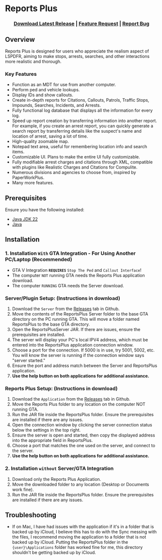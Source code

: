 # Reports Plus

<h3 align="center">
    <a href="https://github.com/Guess1m/ReportsPlus/releases">Download Latest Release</a>
    |
    <a href="https://github.com/Guess1m/ReportsPlus/issues/new?assignees=zainrd123&labels=enhancement&projects=&template=feature_request.md&title=">Feature Request</a>
    |
    <a href="https://github.com/Guess1m/ReportsPlus/issues/new?assignees=zainrd123&labels=bug&projects=&template=bug_report.md&title=">Report Bug</a>
</h3>

## Overview

Reports Plus is designed for users who appreciate the realism aspect of LSPDFR, aiming to make stops, arrests, searches,
and other interactions more realistic and thorough.

### Key Features

- Function as an MDT for use from another computer.
- Perform ped and vehicle lookups.
- Display IDs and show callouts.
- Create in-depth reports for Citations, Callouts, Patrols, Traffic Stops, Impounds, Searches, Incidents, and Arrests.
- Fully functional log database that displays all the information for every log.
- Speed up report creation by transferring information into another report. For example, if you create an arrest report,
  you can quickly generate a search report by transferring details like the suspect's name and location of arrest,
  saving a lot of time.
- High-quality zoomable map.
- Notepad text area, useful for remembering location info and search items.
- Customizable UI. Plans to make the entire UI fully customizable.
- Fully modifiable arrest charges and citations through XML, compatible with plugins like Realistic Charges and
  Citations for Compulite.
- Numerous divisions and agencies to choose from, inspired by PaperWorkPlus.
- Many more features.

## Prerequisites

Ensure you have the following installed:

- [Java JDK 22](https://www.oracle.com/java/technologies/downloads/)
- [Java](https://www.java.com/en/download/)

## Installation

### **1. Installation `With` GTA Integration - For Using Another PC/Laptop (Recommended)**

- GTA V Integration **`REQUIRES`** `Stop The Ped` and `Callout Interface`!
- The computer `NOT` running GTA needs the Reports Plus application download.
- The computer `RUNNING` GTA needs the Server download.

### Server/Plugin Setup: (Instructions in download)

1. Download the `Server` from the <a href="https://github.com/Guess1m/ReportsPlus/releases">Releases</a> tab in Github.
2. Move the contents of the ReportsPlus Server folder to the base GTA directory on the PC running GTA. This will move a
   folder named ReportsPlus to the base GTA directory.
3. Open the ReportsPlusServer JAR. If there are issues, ensure the prerequisites are installed.
4. The server will display your PC's local IPV4 address, which must be entered into the ReportsPlus application
   connection window.
5. Choose a port for the connection. If 5000 is in use, try 5001, 5002, etc. You will know the server is running if the
   connection window says "server started."
6. Ensure the port and address match between the Server and ReportsPlus application.
7. **Use the help button on both applications for additional assistance.**

### Reports Plus Setup: (Instructions in download)

1. Download the `Application` from the <a href="https://github.com/Guess1m/ReportsPlus/releases">Releases</a> tab in
   Github.
2. Move the Reports Plus folder to any location on the computer NOT running GTA.
3. Run the JAR file inside the ReportsPlus folder. Ensure the prerequisites are installed if there are any issues.
4. Open the connection window by clicking the server connection status below the settings in the top right.
5. Ensure the server is open and started, then copy the displayed address into the appropriate field in ReportsPlus.
6. Choose a port that matches the one used on the server, and connect to the server.
7. **Use the help button on both applications for additional assistance.**

### **2. Installation `without` Server/GTA Integration**

1. Download only the Reports Plus Application.
2. Move the downloaded folder to any location (Desktop or Documents work fine).
3. Run the JAR file inside the ReportsPlus folder. Ensure the prerequisites are installed if there are any issues.

## Troubleshooting

- If on Mac, I have had issues with the application if it's in a folder that is backed up by iCloud, I believe this has
  to do with the Sync messing with the files, I recommend moving the application to a folder that is not backed up by
  iCloud. Putting the ReportsPlus folder in the `{user}\Applications` folder has worked fine for me, this directory
  shouldn't be getting backed up by iCloud.